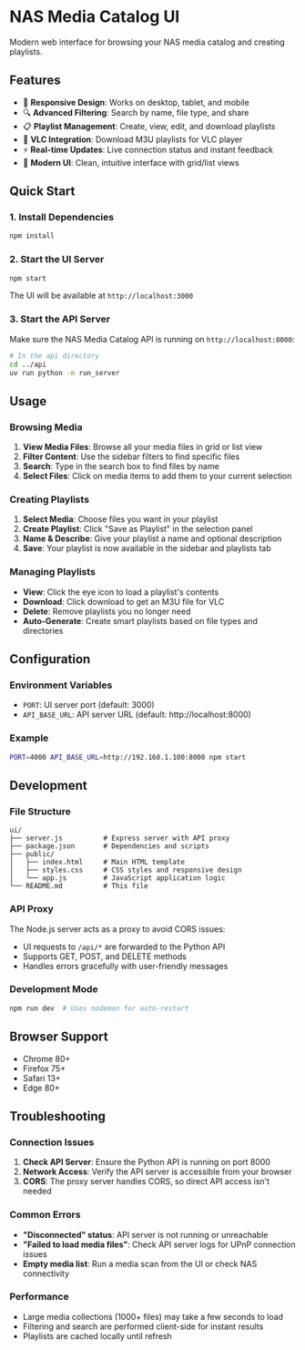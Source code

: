 # NAS Media Catalog UI

Modern web interface for browsing your NAS media catalog and creating playlists.

## Features

- 📱 **Responsive Design**: Works on desktop, tablet, and mobile
- 🔍 **Advanced Filtering**: Search by name, file type, and share
- 📋 **Playlist Management**: Create, view, edit, and download playlists
- 🎵 **VLC Integration**: Download M3U playlists for VLC player
- ⚡ **Real-time Updates**: Live connection status and instant feedback
- 🎨 **Modern UI**: Clean, intuitive interface with grid/list views

## Quick Start

### 1. Install Dependencies

```bash
npm install
```

### 2. Start the UI Server

```bash
npm start
```

The UI will be available at `http://localhost:3000`

### 3. Start the API Server

Make sure the NAS Media Catalog API is running on `http://localhost:8000`:

```bash
# In the api directory
cd ../api
uv run python -m run_server
```

## Usage

### Browsing Media

1. **View Media Files**: Browse all your media files in grid or list view
2. **Filter Content**: Use the sidebar filters to find specific files
3. **Search**: Type in the search box to find files by name
4. **Select Files**: Click on media items to add them to your current selection

### Creating Playlists

1. **Select Media**: Choose files you want in your playlist
2. **Create Playlist**: Click "Save as Playlist" in the selection panel
3. **Name & Describe**: Give your playlist a name and optional description
4. **Save**: Your playlist is now available in the sidebar and playlists tab

### Managing Playlists

- **View**: Click the eye icon to load a playlist's contents
- **Download**: Click download to get an M3U file for VLC
- **Delete**: Remove playlists you no longer need
- **Auto-Generate**: Create smart playlists based on file types and directories

## Configuration

### Environment Variables

- `PORT`: UI server port (default: 3000)
- `API_BASE_URL`: API server URL (default: http://localhost:8000)

### Example

```bash
PORT=4000 API_BASE_URL=http://192.168.1.100:8000 npm start
```

## Development

### File Structure

```
ui/
├── server.js          # Express server with API proxy
├── package.json       # Dependencies and scripts
├── public/
│   ├── index.html     # Main HTML template
│   ├── styles.css     # CSS styles and responsive design
│   └── app.js         # JavaScript application logic
└── README.md          # This file
```

### API Proxy

The Node.js server acts as a proxy to avoid CORS issues:
- UI requests to `/api/*` are forwarded to the Python API
- Supports GET, POST, and DELETE methods
- Handles errors gracefully with user-friendly messages

### Development Mode

```bash
npm run dev  # Uses nodemon for auto-restart
```

## Browser Support

- Chrome 80+
- Firefox 75+
- Safari 13+
- Edge 80+

## Troubleshooting

### Connection Issues

1. **Check API Server**: Ensure the Python API is running on port 8000
2. **Network Access**: Verify the API server is accessible from your browser
3. **CORS**: The proxy server handles CORS, so direct API access isn't needed

### Common Errors

- **"Disconnected" status**: API server is not running or unreachable
- **"Failed to load media files"**: Check API server logs for UPnP connection issues
- **Empty media list**: Run a media scan from the UI or check NAS connectivity

### Performance

- Large media collections (1000+ files) may take a few seconds to load
- Filtering and search are performed client-side for instant results
- Playlists are cached locally until refresh